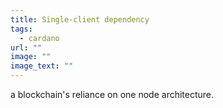 ```yaml
---
title: Single-client dependency
tags:
  - cardano
url: ""
image: ""
image_text: ""
---
```


a blockchain's reliance on one node architecture.
